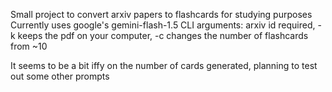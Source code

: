 Small project to convert arxiv papers to flashcards for studying purposes
Currently uses google's gemini-flash-1.5
CLI arguments: arxiv id required, -k keeps the pdf on your computer, -c changes the number of flashcards from ~10

It seems to be a bit iffy on the number of cards generated, planning to test out some other prompts

